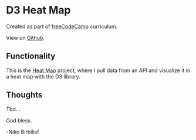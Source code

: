 # D3 Heat Map

Created as part of [freeCodeCamp](https://www.freecodecamp.org) curriculum.

View on [Github](https://github.com/harmolipi/d3-heat-map).

## Functionality

This is the [Heat Map](https://www.freecodecamp.org/learn/data-visualization/data-visualization-projects/visualize-data-with-a-heat-map) project, where I pull data from an API and visualize it in a heat map with the D3 library.

## Thoughts

Tbd...

God bless.

-Niko Birbilisf
